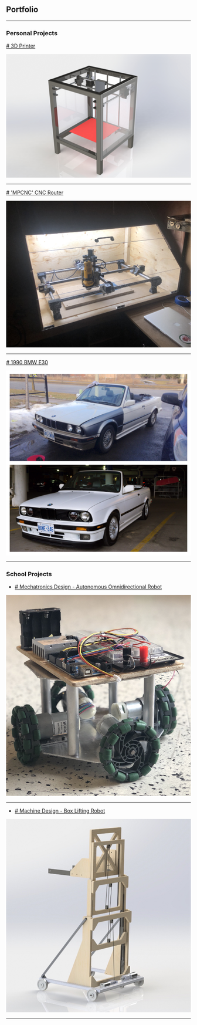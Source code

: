 ## Portfolio

---

### Personal Projects 

[# 3D Printer](/sample_page)

[<img src="images/Render.JPG?raw=true"/>](/sample_page)

---

[# 'MPCNC' CNC Router](/CNC)

[<img src="images/IMG_3746.JPG?raw=true"/>](/CNC)

---
[# 1990 BMW E30](/E30)

[<img src="images/IMG_9376.JPG?raw=true"/>](/E30)

---

### School Projects

- [# Mechatronics Design - Autonomous Omnidirectional Robot](http://example.com/)

<img src="images/IMG_2974.jpg?raw=true"/>

---
- [# Machine Design - Box Lifting Robot](http://example.com/)

<img src="images/Render w pulley 2.JPG?raw=true"/>


---




